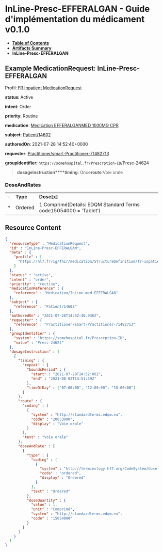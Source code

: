 # InLine-Presc-EFFERALGAN - Guide d'implémentation du médicament v0.1.0

* [**Table of Contents**](toc.md)
* [**Artifacts Summary**](artifacts.md)
* **InLine-Presc-EFFERALGAN**

## Example MedicationRequest: InLine-Presc-EFFERALGAN

Profil: [FR Inpatient MedicationRequest](StructureDefinition-fr-inpatient-medicationrequest.md)

**status**: Active

**intent**: Order

**priority**: Routine

**medication**: [Medication EFFERALGANMED 1000MG CPR](Medication-InLine-med-EFFERALGAN.md)

**subject**: [Patient/14602](Patient/14602)

**authoredOn**: 2021-07-28 14:52:40+0000

**requester**: [Practitioner/smart-Practitioner-71482713](Practitioner/smart-Practitioner-71482713)

**groupIdentifier**: `https://somehospital.fr/Prescrption-ID`/Presc-24624

> **dosageInstruction****timing**: Once**route**:Voie orale

### DoseAndRates

| | | |
| :--- | :--- | :--- |
| - | **Type** | **Dose[x]** |
| * | Ordered | 1 Comprimé(Details: EDQM Standard Terms code15054000 = 'Tablet') |




## Resource Content

```json
{
  "resourceType" : "MedicationRequest",
  "id" : "InLine-Presc-EFFERALGAN",
  "meta" : {
    "profile" : [
      "https://hl7.fr/ig/fhir/medication/StructureDefinition/fr-inpatient-medicationrequest"
    ]
  },
  "status" : "active",
  "intent" : "order",
  "priority" : "routine",
  "medicationReference" : {
    "reference" : "Medication/InLine-med-EFFERALGAN"
  },
  "subject" : {
    "reference" : "Patient/14602"
  },
  "authoredOn" : "2021-07-28T14:52:40.936Z",
  "requester" : {
    "reference" : "Practitioner/smart-Practitioner-71482713"
  },
  "groupIdentifier" : {
    "system" : "https://somehospital.fr/Prescrption-ID",
    "value" : "Presc-24624"
  },
  "dosageInstruction" : [
    {
      "timing" : {
        "repeat" : {
          "boundsPeriod" : {
            "start" : "2021-07-28T14:52:00Z",
            "end" : "2021-08-02T14:51:59Z"
          },
          "timeOfDay" : ["07:00:00", "12:00:00", "18:00:00"]
        }
      },
      "route" : {
        "coding" : [
          {
            "system" : "http://standardterms.edqm.eu",
            "code" : "20053000",
            "display" : "Voie orale"
          }
        ],
        "text" : "Voie orale"
      },
      "doseAndRate" : [
        {
          "type" : {
            "coding" : [
              {
                "system" : "http://terminology.hl7.org/CodeSystem/dose-rate-type",
                "code" : "ordered",
                "display" : "Ordered"
              }
            ],
            "text" : "Ordered"
          },
          "doseQuantity" : {
            "value" : 1,
            "unit" : "Comprimé",
            "system" : "http://standardterms.edqm.eu",
            "code" : "15054000"
          }
        }
      ]
    }
  ]
}

```
